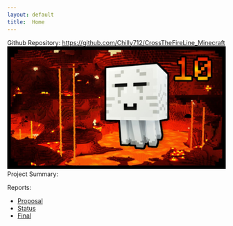 ```yaml
---
layout: default
title:  Home
---
```


Github Repository: https://github.com/Chilly712/CrossTheFireLine_Minecraft
<img src="images/Ghast.jpg" width="700">
<br>
Project Summary:

Reports:

- [Proposal](proposal.html)
- [Status](status.html)
- [Final](final.html)

